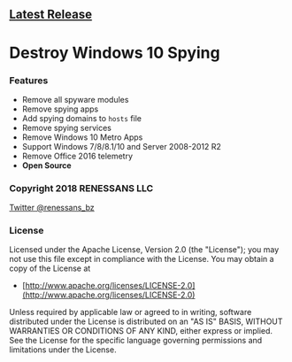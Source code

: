 ## [Latest Release](http://renessans.bz/)

# Destroy Windows 10 Spying

### Features
  
- Remove all spyware modules
- Remove spying apps
- Add spying domains to `hosts` file
- Remove spying services
- Remove Windows 10 Metro Apps
- Support Windows 7/8/8.1/10 and Server 2008-2012 R2
- Remove Office 2016 telemetry
- **Open Source**

### Copyright 2018 RENESSANS LLC

[Twitter @renessans_bz](https://twitter.com/renessans_bz)

### License

Licensed under the Apache License, Version 2.0 (the "License");
you may not use this file except in compliance with the License.
You may obtain a copy of the License at

  * [http://www.apache.org/licenses/LICENSE-2.0](http://www.apache.org/licenses/LICENSE-2.0)

Unless required by applicable law or agreed to in writing, software
distributed under the License is distributed on an "AS IS" BASIS,
WITHOUT WARRANTIES OR CONDITIONS OF ANY KIND, either express or implied.
See the License for the specific language governing permissions and
limitations under the License.

